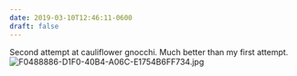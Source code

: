 ```yaml
---
date: 2019-03-10T12:46:11-0600
draft: false
---
```




Second attempt at cauliflower gnocchi. Much better than my first attempt. ![F0488886-D1F0-40B4-A06C-E1754B6FF734.jpg](http://ianwhitney.micro.blog/uploads/2019/df2a72aadc.jpg)



